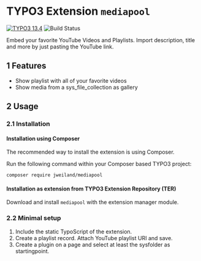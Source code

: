 # TYPO3 Extension `mediapool`

[![TYPO3 13.4][TYPO3-shield]][TYPO3-13-url]
![Build Status](https://github.com/jweiland-net/mediapool/workflows/CI/badge.svg)

Embed your favorite YouTube Videos and Playlists. Import description, title and more by just pasting the YouTube link.

## 1 Features

* Show playlist with all of your favorite videos
* Show media from a sys_file_collection as gallery

## 2 Usage

### 2.1 Installation

#### Installation using Composer

The recommended way to install the extension is using Composer.

Run the following command within your Composer based TYPO3 project:

```
composer require jweiland/mediapool
```

#### Installation as extension from TYPO3 Extension Repository (TER)

Download and install `mediapool` with the extension manager module.

### 2.2 Minimal setup

1) Include the static TypoScript of the extension.
2) Create a playlist record. Attach YouTube playlist URI and save.
3) Create a plugin on a page and select at least the sysfolder as startingpoint.

<!-- MARKDOWN LINKS & IMAGES -->

[TYPO3-13-url]: https://get.typo3.org/version/13

[TYPO3-shield]: https://img.shields.io/badge/TYPO3-13.4-green.svg?style=for-the-badge&logo=typo3
